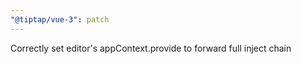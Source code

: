 ```yaml
---
"@tiptap/vue-3": patch
---
```


Correctly set editor's appContext.provide to forward full inject chain
